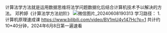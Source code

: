 计算法学方法就是运用数据思维将法学问题数据化后结合计算机技术予以解决的方法。
邓矜婷《计算法学方法初阶》
![微信图片_20240608190313](https://github.com/WentingFANG/Computational-Legal-Research/assets/144525779/e7dcd433-5ce1-4c63-a00b-ccb7eb50bb42)
学习路径：
1.计算机原理速成课 https://www.bilibili.com/video/BV1mU4y147Hc?p=1
共计约10*40分钟，2024年6月8日第一遍速看
